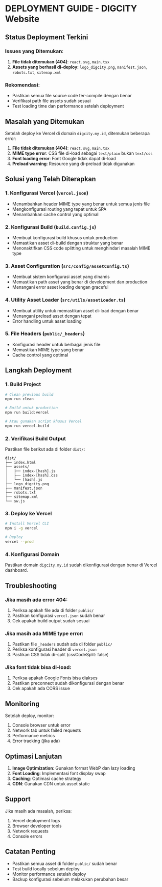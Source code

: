 # DEPLOYMENT GUIDE - DIGCITY Website

## Status Deployment Terkini

### Issues yang Ditemukan:
1. **File tidak ditemukan (404)**: `react.svg`, `main.tsx`
2. **Assets yang berhasil di-deploy**: `logo_digcity.png`, `manifest.json`, `robots.txt`, `sitemap.xml`

### Rekomendasi:
- Pastikan semua file source code ter-compile dengan benar
- Verifikasi path file assets sudah sesuai
- Test loading time dan performance setelah deployment

## Masalah yang Ditemukan

Setelah deploy ke Vercel di domain `digcity.my.id`, ditemukan beberapa error:

1. **File tidak ditemukan (404)**: `react.svg`, `main.tsx`
2. **MIME type error**: CSS file di-load sebagai `text/plain` bukan `text/css`
3. **Font loading error**: Font Google tidak dapat di-load
4. **Preload warning**: Resource yang di-preload tidak digunakan

## Solusi yang Telah Diterapkan

### 1. Konfigurasi Vercel (`vercel.json`)

- Menambahkan header MIME type yang benar untuk semua jenis file
- Mengkonfigurasi routing yang tepat untuk SPA
- Menambahkan cache control yang optimal

### 2. Konfigurasi Build (`build.config.js`)

- Membuat konfigurasi build khusus untuk production
- Memastikan asset di-build dengan struktur yang benar
- Menonaktifkan CSS code splitting untuk menghindari masalah MIME type

### 3. Asset Configuration (`src/config/assetConfig.ts`)

- Membuat sistem konfigurasi asset yang dinamis
- Memastikan path asset yang benar di development dan production
- Menangani error asset loading dengan graceful

### 4. Utility Asset Loader (`src/utils/assetLoader.ts`)

- Membuat utility untuk memastikan asset di-load dengan benar
- Menangani preload asset dengan tepat
- Error handling untuk asset loading

### 5. File Headers (`public/_headers`)

- Konfigurasi header untuk berbagai jenis file
- Memastikan MIME type yang benar
- Cache control yang optimal

## Langkah Deployment

### 1. Build Project

```bash
# Clean previous build
npm run clean

# Build untuk production
npm run build:vercel

# Atau gunakan script khusus Vercel
npm run vercel-build
```

### 2. Verifikasi Build Output

Pastikan file berikut ada di folder `dist/`:

```
dist/
├── index.html
├── assets/
│   ├── index-[hash].js
│   ├── index-[hash].css
│   └── [hash].js
├── logo_digcity.png
├── manifest.json
├── robots.txt
├── sitemap.xml
└── sw.js
```

### 3. Deploy ke Vercel

```bash
# Install Vercel CLI
npm i -g vercel

# Deploy
vercel --prod
```

### 4. Konfigurasi Domain

Pastikan domain `digcity.my.id` sudah dikonfigurasi dengan benar di Vercel dashboard.

## Troubleshooting

### Jika masih ada error 404:

1. Periksa apakah file ada di folder `public/`
2. Pastikan konfigurasi `vercel.json` sudah benar
3. Cek apakah build output sudah sesuai

### Jika masih ada MIME type error:

1. Pastikan file `_headers` sudah ada di folder `public/`
2. Periksa konfigurasi header di `vercel.json`
3. Pastikan CSS tidak di-split (cssCodeSplit: false)

### Jika font tidak bisa di-load:

1. Periksa apakah Google Fonts bisa diakses
2. Pastikan preconnect sudah dikonfigurasi dengan benar
3. Cek apakah ada CORS issue

## Monitoring

Setelah deploy, monitor:

1. Console browser untuk error
2. Network tab untuk failed requests
3. Performance metrics
4. Error tracking (jika ada)

## Optimasi Lanjutan

1. **Image Optimization**: Gunakan format WebP dan lazy loading
2. **Font Loading**: Implementasi font display swap
3. **Caching**: Optimasi cache strategy
4. **CDN**: Gunakan CDN untuk asset static

## Support

Jika masih ada masalah, periksa:

1. Vercel deployment logs
2. Browser developer tools
3. Network requests
4. Console errors

## Catatan Penting

- Pastikan semua asset di folder `public/` sudah benar
- Test build locally sebelum deploy
- Monitor performance setelah deploy
- Backup konfigurasi sebelum melakukan perubahan besar